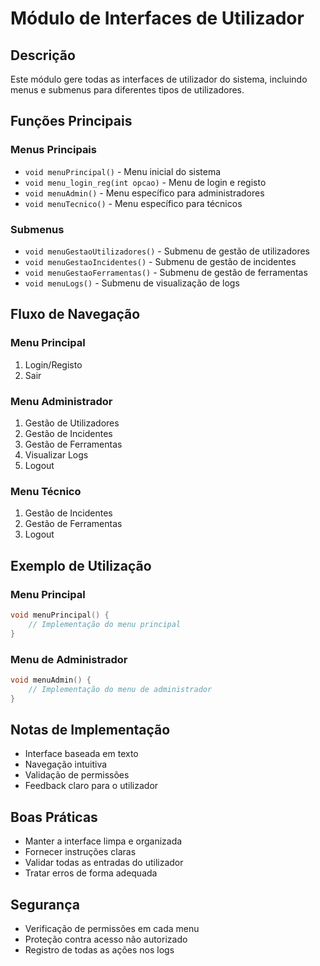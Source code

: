 # Módulo de Interfaces de Utilizador

## Descrição
Este módulo gere todas as interfaces de utilizador do sistema, incluindo menus e submenus para diferentes tipos de utilizadores.

## Funções Principais

### Menus Principais
- `void menuPrincipal()` - Menu inicial do sistema
- `void menu_login_reg(int opcao)` - Menu de login e registo
- `void menuAdmin()` - Menu específico para administradores
- `void menuTecnico()` - Menu específico para técnicos

### Submenus
- `void menuGestaoUtilizadores()` - Submenu de gestão de utilizadores
- `void menuGestaoIncidentes()` - Submenu de gestão de incidentes
- `void menuGestaoFerramentas()` - Submenu de gestão de ferramentas
- `void menuLogs()` - Submenu de visualização de logs

## Fluxo de Navegação

### Menu Principal
1. Login/Registo
2. Sair

### Menu Administrador
1. Gestão de Utilizadores
2. Gestão de Incidentes
3. Gestão de Ferramentas
4. Visualizar Logs
5. Logout

### Menu Técnico
1. Gestão de Incidentes
2. Gestão de Ferramentas
3. Logout

## Exemplo de Utilização

### Menu Principal
```c
void menuPrincipal() {
    // Implementação do menu principal
}
```

### Menu de Administrador
```c
void menuAdmin() {
    // Implementação do menu de administrador
}
```

## Notas de Implementação
- Interface baseada em texto
- Navegação intuitiva
- Validação de permissões
- Feedback claro para o utilizador

## Boas Práticas
- Manter a interface limpa e organizada
- Fornecer instruções claras
- Validar todas as entradas do utilizador
- Tratar erros de forma adequada

## Segurança
- Verificação de permissões em cada menu
- Proteção contra acesso não autorizado
- Registro de todas as ações nos logs 